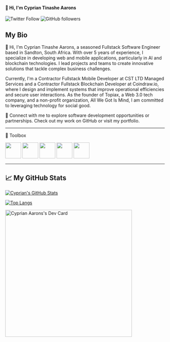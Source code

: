 #### 👋 Hi, I'm Cyprian Tinashe Aarons

![Twitter Follow](https://img.shields.io/twitter/follow/cyprianaarons?style=social) ![GitHub followers](https://img.shields.io/github/followers/cypriantinasheaarons?style=social)

## My Bio

👋 Hi, I'm Cyprian Tinashe Aarons, a seasoned Fullstack Software Engineer based in Sandton, South Africa. With over 5 years of experience, I specialize in developing web and mobile applications, particularly in AI and blockchain technologies. I lead projects and teams to create innovative solutions that tackle complex business challenges.

Currently, I'm a Contractor Fullstack Mobile Developer at CST LTD Managed Services and a Contractor Fullstack Blockchain Developer at Coindraw.io, where I design and implement systems that improve operational efficiencies and secure user interactions. As the founder of Topiax, a Web 3.0 tech company, and a non-profit organization, All We Got Is Mind, I am committed to leveraging technology for social good.

🔗 Connect with me to explore software development opportunities or partnerships. Check out my work on GitHub or visit my portfolio.

---

🧰 Toolbox

<img src="https://cdn.worldvectorlogo.com/logos/nodejs-icon.svg"  width="50" height="50"/> 
<img src="https://cdn.worldvectorlogo.com/logos/mongodb-icon-1.svg"  width="50" height="50"/> 
<img src="https://cdn.worldvectorlogo.com/logos/react-2.svg" width="50" height="50"/> 
<img src="https://cdn.worldvectorlogo.com/logos/next-js.svg"  width="50" height="50"/> 
<img src="https://cdn.worldvectorlogo.com/logos/solidity.svg"  width="50" height="50"/> 

---

## &#x1f4c8; My GitHub Stats

[![Cyprian's GitHub Stats](https://github-readme-stats.vercel.app/api?username=CyprianTinasheAarons&show_icons=true&theme=radical&count_private=true&include_all_commits=true)](https://github.com/CyprianTinasheAarons)

[![Top Langs](https://github-readme-stats.vercel.app/api/top-langs/?username=CyprianTinasheAarons&layout=compact&theme=radical)](https://github.com/anuraghazra/github-readme-stats)

<a href="https://app.daily.dev/CyprianKing2"><img src="https://api.daily.dev/devcards/73fe4af11d544cc598514ad7fcc58dc0.png?r=2mp" width="400" alt="Cyprian Aarons's Dev Card"/></a>
